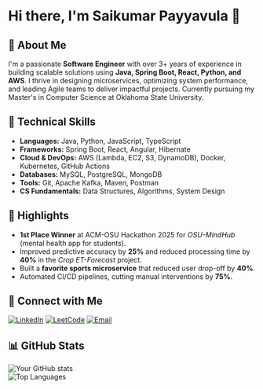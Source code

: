 # Hi there, I'm Saikumar Payyavula 👋

## 🚀 About Me
I'm a passionate **Software Engineer** with over 3+ years of experience in building scalable solutions using **Java, Spring Boot, React, Python, and AWS**. I thrive in designing microservices, optimizing system performance, and leading Agile teams to deliver impactful projects. Currently pursuing my Master's in Computer Science at Oklahoma State University.

## 🔧 Technical Skills
- **Languages:** Java, Python, JavaScript, TypeScript  
- **Frameworks:** Spring Boot, React, Angular, Hibernate  
- **Cloud & DevOps:** AWS (Lambda, EC2, S3, DynamoDB), Docker, Kubernetes, GitHub Actions  
- **Databases:** MySQL, PostgreSQL, MongoDB  
- **Tools:** Git, Apache Kafka, Maven, Postman  
- **CS Fundamentals:** Data Structures, Algorithms, System Design  

## 🌟 Highlights
- **1st Place Winner** at ACM-OSU Hackathon 2025 for *OSU-MindHub* (mental health app for students).  
- Improved predictive accuracy by **25%** and reduced processing time by **40%** in the *Crop ET-Forecast* project.  
- Built a **favorite sports microservice** that reduced user drop-off by **40%**.  
- Automated CI/CD pipelines, cutting manual interventions by **75%**.  

## 🔗 Connect with Me
[![LinkedIn](https://img.shields.io/badge/LinkedIn-0077B5?style=flat&logo=linkedin&logoColor=white)](https://linkedin.com/in/saikumarpayyavula/) 
[![LeetCode](https://img.shields.io/badge/LeetCode-FFA116?style=flat&logo=leetcode&logoColor=white)](https://leetcode.com/your-profile) 
[![Email](https://img.shields.io/badge/Gmail-D14836?style=flat&logo=gmail&logoColor=white)](mailto:sailumar.payyavula@okstate.edu)

## 📊 GitHub Stats
![Your GitHub stats](https://github-readme-stats.vercel.app/api?username=yourusername&show_icons=true&theme=radical)  
![Top Languages](https://github-readme-stats.vercel.app/api/top-langs/?username=yourusername&layout=compact&theme=radical)
